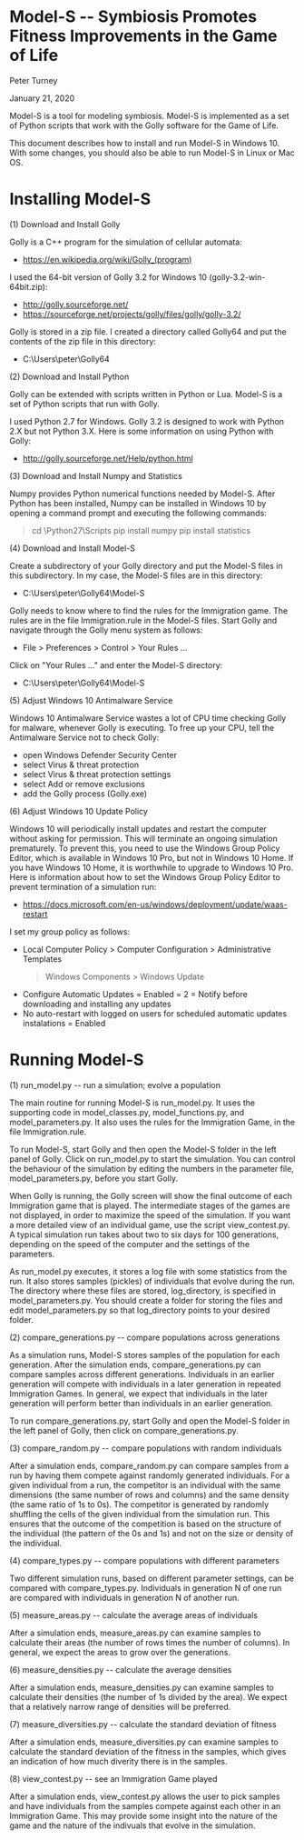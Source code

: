 

Model-S -- Symbiosis Promotes Fitness Improvements in the Game of Life
======================================================================

Peter Turney

January 21, 2020

Model-S is a tool for modeling symbiosis.
Model-S is implemented as a set of Python scripts that work with the Golly 
software for the Game of Life.

This document describes how to install and run Model-S in Windows 10.
With some changes, you should also be able to run Model-S in Linux
or Mac OS.


Installing Model-S
==================

(1) Download and Install Golly

Golly is a C++ program for the simulation of cellular automata:

- https://en.wikipedia.org/wiki/Golly_(program)

I used the 64-bit version of Golly 3.2 for Windows 10 
(golly-3.2-win-64bit.zip):

- http://golly.sourceforge.net/
- https://sourceforge.net/projects/golly/files/golly/golly-3.2/
  
Golly is stored in a zip file. I created a directory called Golly64
and put the contents of the zip file in this directory:

- C:\Users\peter\Golly64


(2) Download and Install Python

Golly can be extended with scripts written in Python or Lua. Model-S is
a set of Python scripts that run with Golly.

I used Python 2.7 for Windows. Golly 3.2 is designed to work with Python 2.X
but not Python 3.X. Here is some information on using Python with Golly:

- http://golly.sourceforge.net/Help/python.html


(3) Download and Install Numpy and Statistics

Numpy provides Python numerical functions needed by Model-S. After Python
has been installed, Numpy can be installed in Windows 10 by opening a
command prompt and executing the following commands:

> cd \Python27\Scripts
> pip install numpy
> pip install statistics


(4) Download and Install Model-S

Create a subdirectory of your Golly directory and put the Model-S files
in this subdirectory. In my case, the Model-S files are in this
directory:

- C:\Users\peter\Golly64\Model-S

Golly needs to know where to find the rules for the Immigration game.
The rules are in the file Immigration.rule in the Model-S files.
Start Golly and navigate through the Golly menu system as follows:

- File > Preferences > Control > Your Rules ...

Click on "Your Rules ..." and enter the Model-S directory:

- C:\Users\peter\Golly64\Model-S


(5) Adjust Windows 10 Antimalware Service

Windows 10 Antimalware Service wastes a lot of CPU time checking Golly
for malware, whenever Golly is executing. To free up your CPU, tell the
Antimalware Service not to check Golly:

- open Windows Defender Security Center
- select Virus & threat protection
- select Virus & threat protection settings
- select Add or remove exclusions
- add the Golly process (Golly.exe)


(6) Adjust Windows 10 Update Policy

Windows 10 will periodically install updates and restart the computer
without asking for permission. This will terminate an ongoing simulation
prematurely. To prevent this, you need to use the Windows Group Policy
Editor, which is available in Windows 10 Pro, but not in Windows 10 Home.
If you have Windows 10 Home, it is worthwhile to upgrade to Windows 10 Pro.
Here is information about how to set the Windows Group Policy Editor
to prevent termination of a simulation run:

- https://docs.microsoft.com/en-us/windows/deployment/update/waas-restart

I set my group policy as follows:

- Local Computer Policy > Computer Configuration > Administrative Templates
  > Windows Components > Windows Update
- Configure Automatic Updates = Enabled = 2 = Notify before downloading
  and installing any updates
- No auto-restart with logged on users for scheduled automatic updates
  instalations = Enabled
  

Running Model-S
===============

(1) run_model.py -- run a simulation; evolve a population

The main routine for running Model-S is run_model.py. It uses the
supporting code in model_classes.py, model_functions.py, and
model_parameters.py. It also uses the rules for the Immigration
Game, in the file Immigration.rule.

To run Model-S, start Golly and then open the Model-S folder in the 
left panel of Golly. Click on run_model.py to start the simulation. 
You can control the behaviour of the simulation by editing the
numbers in the parameter file, model_parameters.py, before you
start Golly. 

When Golly is running, the Golly screen will show the final outcome of
each Immigration game that is played. The intermediate stages of the 
games are not displayed, in order to maximize the speed of the simulation. 
If you want a more detailed view of an individual game, use the
script view_contest.py. A typical simulation run takes about two to
six days for 100 generations, depending on the speed of the computer
and the settings of the parameters.

As run_model.py executes, it stores a log file with some statistics
from the run. It also stores samples (pickles) of individuals that 
evolve during the run. The directory where these files are stored, 
log_directory, is specified in model_parameters.py. You should
create a folder for storing the files and edit model_parameters.py
so that log_directory points to your desired folder.


(2) compare_generations.py -- compare populations across generations

As a simulation runs, Model-S stores samples of the population for each
generation. After the simulation ends, compare_generations.py can 
compare samples across different generations. Individuals in an
earlier generation will compete with individuals in a later generation
in repeated Immigration Games. In general, we expect that individuals
in the later generation will perform better than individuals in an
earlier generation.

To run compare_generations.py, start Golly and open the Model-S folder 
in the  left panel of Golly, then click on compare_generations.py.


(3) compare_random.py -- compare populations with random individuals

After a simulation ends, compare_random.py can compare samples from
a run by having them compete against randomly generated individuals.
For a given individual from a run, the competitor is an individual
with the same dimensions (the same number of rows and columns) and
the same density (the same ratio of 1s to 0s). The competitor is
generated by randomly shuffling the cells of the given individual 
from the simulation run. This ensures that the outcome of the
competition is based on the structure of the individual (the
pattern of the 0s and 1s) and not on the size or density of the
individual. 


(4) compare_types.py -- compare populations with different parameters

Two different simulation runs, based on different parameter settings,
can be compared with compare_types.py. Individuals in generation N of
one run are compared with individuals in generation N of another run.


(5) measure_areas.py -- calculate the average areas of individuals

After a simulation ends, measure_areas.py can examine samples to
calculate their areas (the number of rows times the number of columns).
In general, we expect the areas to grow over the generations.


(6) measure_densities.py -- calculate the average densities

After a simulation ends, measure_densities.py can examine samples to
calculate their densities (the number of 1s divided by the area).
We expect that a relatively narrow range of densities will be
preferred.


(7) measure_diversities.py -- calculate the standard deviation of fitness

After a simulation ends, measure_diversities.py can examine samples
to calculate the standard deviation of the fitness in the samples, which
gives an indication of how much diverity there is in the samples.


(8) view_contest.py -- see an Immigration Game played

After a simulation ends, view_contest.py allows the user to pick
samples and have individuals from the samples compete against
each other in an Immigration Game. This may provide some
insight into the nature of the game and the nature of the
indivuals that evolve in the simulation.

